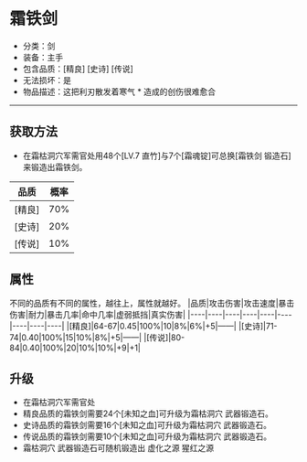 # 霜铁剑
* 分类：剑
* 装备：主手
* 包含品质：[精良] [史诗] [传说]
* 无法损坏：是
* 物品描述：这把利刃散发着寒气
         * 造成的创伤很难愈合
---
## 获取方法
* 在霜枯洞穴军需官处用48个[LV.7 直竹]与7个[霜魂锭]可总换[霜铁剑 锻造石]来锻造出霜铁剑。

|品质|概率|
|----|----|
|[精良]|70%|
|[史诗]|20%|
|[传说]|10%|
## 属性
不同的品质有不同的属性，越往上，属性就越好。
|品质|攻击伤害|攻击速度|暴击伤害|耐力|暴击几率|命中几率|虚弱抵挡|真实伤害|
|----|----|----|----|----|----|----|----|----|
|[精良]|64-67|0.45|100%|10|8%|6%|+5|——|
|[史诗]|71-74|0.40|100%|15|10%|8%|+5|——|
|[传说]|80-84|0.40|100%|20|10%|10%|+9|+1|
## 升级
* 在霜枯洞穴军需官处
* 精良品质的霜铁剑需要24个[未知之血]可升级为霜枯洞穴 武器锻造石。
* 史诗品质的霜铁剑需要16个[未知之血]可升级为霜枯洞穴 武器锻造石。
* 传说品质的霜铁剑需要10个[未知之血]可升级为霜枯洞穴 武器锻造石。
* 霜枯洞穴 武器锻造石可随机锻造出 虚化之源 猩红之源
